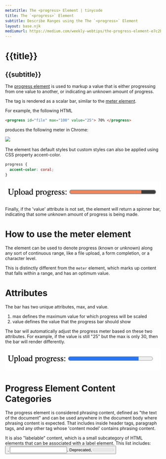 ```yaml
---
metatitle: The <progress> Element | tinycode
title: The `<progress>` Element
subtitle: Describe Ranges using the The `<progress>` Element
layout: base.njk
mediumurl: https://medium.com/weekly-webtips/the-progress-element-e7c2b7d0054f
---
```


# {{title}}
## {{subtitle}}

The [progress element](https://html.spec.whatwg.org/#the-meter-element) is used to markup a value that is either progressing from one value to another, or indicating an unknown amount of progress.

The tag is rendered as a scalar bar, similar to the [meter element](./html-meter). 

For example, the following HTML

```html
<progress id="file" max="100" value="25"> 70% </progress>
```
produces the following meter in Chrome:

![](/img/2022-09-30-15-02-46.png)

The element has default styles but custom styles can also be applied using CSS property accent-color.

```css
progress {
  accent-color: coral;
}
```
![](../img/2022-09-30-15-24-24.png)

Finally, if the 'value' attribute is not set, the element will return a spinner bar, indicating that some unknown amount of progress is being made. 

# How to use the meter element

The element can be used to denote progress (known or unknown) along any sort of continuous range, like a file upload, a form completion, or a character level.

This is distinctly different from the `meter` element, which marks up content that falls within a range, and has an optimum value. 

# Attributes

The bar has two unique attributes, max, and value.

1. max defines the maximum value for which progress will be scaled
2. value defines the value that the progress bar should show

The bar will automatically adjust the progress meter based on these two attributes. For example, if the value is still "25" but the max is only 30, then the bar will render differently.

![](../img/2022-09-30-15-12-17.png)

# Progress Element Content Categories

The progress element is considered phrasing content, defined as "the text of the document" and can be used anywhere in the document body where phrasing content is expected. That includes inside header tags, paragraph tags, and any other tag whose 'content model' contains phrasing content.

It is also "labelable" content, which is a small subcategory of HTML elements that can be associated with a label element. This list includes: <button>, <input>, <keygen> Deprecated, <meter>, <output>, <progress>, <select>, and <textarea>.


